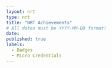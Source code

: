 ```yaml
---
layout: nrt
type: nrt
title: "NRT Achievements"
# All dates must be YYYY-MM-DD format!
date: 
published: true
labels:
  - Badges
  - Micro Credentials
---
```

<div id="table-container" class="container"></div>


<script type="text/javascript" src="https://www.gstatic.com/charts/loader.js"></script>
<script type="text/javascript">

google.charts.load('current', {'packages':['corechart']});
google.charts.setOnLoadCallback(drawTable);

function drawTable() {
    var queryString = encodeURIComponent(`SELECT C,D WHERE B = "{{ site.data.bio.basics.email }}"`);
    var query = new google.visualization.Query(
        `https://docs.google.com/spreadsheets/d/1cYoC5aqpM6r2DceIvGN8y0H5AK1b-n1CC-yX-NmWUtI/gviz/tq?sheet=Badges&tq=${queryString}`
        );
    
    query.send(handleQueryResponse);
}

function handleQueryResponse(response) {
    if (response.isError()) {
        console.log('Error in query: ' + response.getMessage() + ' ' + response.getDetailedMessage());
        return;
    }

    var data = response.getDataTable();
    var jsonData = JSON.parse(data.toJSON());
console.log(jsonData);

 let headers = jsonData.cols.map(col => col.label);

    tableHtml = '<table class="table table-bordered"><tbody><thead><tr><th>Badge</th><th>Awarded</th></tr></thead>';

for(let i in jsonData.rows) {
    let row = jsonData.rows[i];
    let badge = row.c[0].v;
    let date = row.c[1].f;
      tableHtml += `<tr><td><img src="https://img.shields.io/badge/${badge}-Success-brightgreen" alt="${badge} Badge" /></td><td>${date}</td></tr>`;

}
   


    tableHtml += '<tbody></table>';
    document.getElementById('table-container').innerHTML = tableHtml;

}
</script>